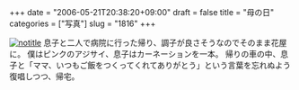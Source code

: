 +++
date = "2006-05-21T20:38:20+09:00"
draft = false
title = "母の日"
categories = ["写真"]
slug = "1816"
+++

<a href="http://www.flickr.com/photos/h-b-k-r/150261099" target="_blank"><img src="http://static.flickr.com/53/150261099_f132329e03.jpg" class="photoen" alt="notitle"  /></a>
息子と二人で病院に行った帰り、調子が良さそうなのでそのまま花屋に。
僕はピンクのアジサイ、息子はカーネーションを一本。
帰りの車の中、息子と「ママ、いつもご飯をつくってくれてありがとう」という言葉を忘れぬよう復唱しつつ、帰宅。
